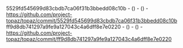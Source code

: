 5529fd545699d83cbdb7ca06f31b3bbedd08c10b -  () -  () - https://github.com/project-topaz/topaz/commit/5529fd545699d83cbdb7ca06f31b3bbedd08c10b
ff9d8db741297a9fe9a127043c4a6dff8e7e0220 -  () -  () - https://github.com/project-topaz/topaz/commit/ff9d8db741297a9fe9a127043c4a6dff8e7e0220
